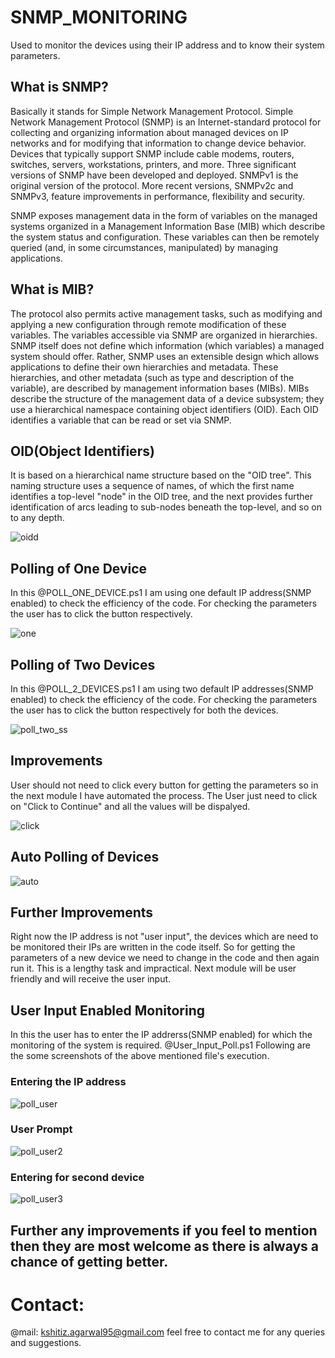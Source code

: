 # SNMP_MONITORING
Used to monitor the devices using their IP address and to know their system parameters.

## What is SNMP?
Basically it stands for Simple Network Management Protocol. 
Simple Network Management Protocol (SNMP) is an Internet-standard protocol for collecting and organizing information about managed devices
on IP networks and for modifying that information to change device behavior. Devices that typically support SNMP include cable modems, 
routers, switches, servers, workstations, printers, and more.
Three significant versions of SNMP have been developed and deployed. SNMPv1 is the original version of the protocol. More recent versions,
SNMPv2c and SNMPv3, feature improvements in performance, flexibility and security.

SNMP exposes management data in the form of variables on the managed systems organized in a Management Information Base (MIB) which
describe the system status and configuration. These variables can then be remotely queried (and, in some circumstances, manipulated) by
managing applications.

## What is MIB?
The protocol also permits active management tasks, such as modifying and applying a new configuration through remote modification of
these variables. The variables accessible via SNMP are organized in hierarchies. SNMP itself does not define which information 
(which variables) a managed system should offer. Rather, SNMP uses an extensible design which allows applications to define their own 
hierarchies and metadata. These hierarchies, and other metadata (such as type and description of the variable), are described by
management information bases (MIBs). MIBs describe the structure of the management data of a device subsystem; they use a hierarchical
namespace containing object identifiers (OID). Each OID identifies a variable that can be read or set via SNMP. 

## OID(Object Identifiers)
It is based on a hierarchical name structure based on the "OID tree". This naming structure uses a sequence of names, of which the first
name identifies a top-level "node" in the OID tree, and the next provides further identification of arcs leading to sub-nodes beneath the
top-level, and so on to any depth.

![oidd](https://user-images.githubusercontent.com/13145914/27817367-540b6944-60ae-11e7-97c7-df95b660d3b8.jpg)

## Polling of One Device
In this @POLL_ONE_DEVICE.ps1 I am using one default IP address(SNMP enabled) to check the efficiency of the code.
For checking the parameters the user has to click the button respectively.

![one](https://user-images.githubusercontent.com/13145914/27858118-a141aff0-6191-11e7-9121-9bb30d01a5aa.jpg)

## Polling of Two Devices
In this @POLL_2_DEVICES.ps1 I am using two default IP addresses(SNMP enabled) to check the efficiency of the code.
For checking the parameters the user has to click the button respectively for both the devices.

![poll_two_ss](https://user-images.githubusercontent.com/13145914/27817291-eed73bde-60ad-11e7-83d9-68224fd183b8.jpg)

## Improvements
User should not need to click every button for getting the parameters so in the next module I have automated the process. 
The User just need to click on "Click to Continue" and all the values will be dispalyed.

![click](https://user-images.githubusercontent.com/13145914/27817260-ce7d5dfa-60ad-11e7-9d49-fe9243e9b226.jpg)

## Auto Polling of Devices

![auto](https://user-images.githubusercontent.com/13145914/27858100-981520ba-6191-11e7-9c19-f65483f698a9.jpg)

## Further Improvements
Right now the IP address is not "user input", the devices which are need to be monitored their IPs are written in the code itself.
So for getting the parameters of a new device we need to change in the code and then again run it. This is a lengthy task and impractical.
Next module will be user friendly and will receive the user input.

## User Input Enabled Monitoring 
In this the user has to enter the IP addrerss(SNMP enabled) for which the monitoring of the system is required.
@User_Input_Poll.ps1
Following are the some screenshots of the above mentioned file's execution.

### Entering the IP address
![poll_user](https://user-images.githubusercontent.com/13145914/27858128-a7d54f34-6191-11e7-9cfd-b7812ebc9c56.jpg)

### User Prompt
![poll_user2](https://user-images.githubusercontent.com/13145914/27858138-ae7c6aac-6191-11e7-89ef-ad22d3a5d052.jpg)

### Entering for second device
![poll_user3](https://user-images.githubusercontent.com/13145914/27858201-f8540612-6191-11e7-8a59-d851c9740726.jpg)

## Further any improvements if you feel to mention then they are most welcome as there is always a chance of getting better.

# Contact:
@mail: kshitiz.agarwal95@gmail.com
feel free to contact me for any queries and suggestions.




